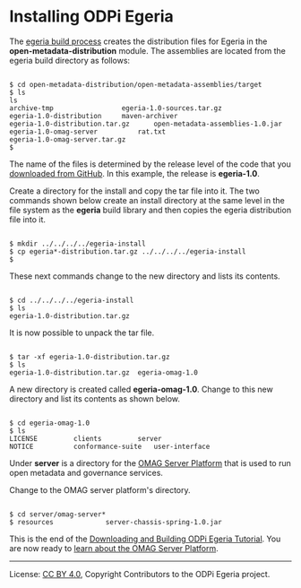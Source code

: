 <!-- SPDX-License-Identifier: CC-BY-4.0 -->
<!-- Copyright Contributors to the ODPi Egeria project. -->

# Installing ODPi Egeria

The [egeria build process](task-building-egeria-source.md) creates the
distribution files for Egeria in the **open-metadata-distribution** module.
The assemblies are located from the egeria build directory as follows:

```text

$ cd open-metadata-distribution/open-metadata-assemblies/target
$ ls
ls
archive-tmp					egeria-1.0-sources.tar.gz
egeria-1.0-distribution		maven-archiver
egeria-1.0-distribution.tar.gz		open-metadata-assemblies-1.0.jar
egeria-1.0-omag-server			rat.txt
egeria-1.0-omag-server.tar.gz
$

```
The name of the files is determined by the release level of the code that you
[downloaded from GitHub](task-downloading-egeria-source.md).  In this example,
the release is **egeria-1.0**.

Create a directory for the install and copy the tar file into it.
The two commands shown below create an install directory at the same level in the
file system as the **egeria** build library and then copies the egeria distribution file into it.

```text

$ mkdir ../../../../egeria-install
$ cp egeria*-distribution.tar.gz ../../../../egeria-install
$

```
These next commands change to the new directory and lists its contents.

```text

$ cd ../../../../egeria-install
$ ls
egeria-1.0-distribution.tar.gz

```

It is now possible to unpack the tar file.

```text

$ tar -xf egeria-1.0-distribution.tar.gz
$ ls
egeria-1.0-distribution.tar.gz	egeria-omag-1.0

```

A new directory is created called **egeria-omag-1.0**.  Change to this
new directory and list its contents as shown below.

```text

$ cd egeria-omag-1.0
$ ls
LICENSE			clients			server
NOTICE			conformance-suite	user-interface

```

Under **server** is a directory for the
[OMAG Server Platform](../../../open-metadata-publication/website/omag-server) that is used to run
open metadata and governance services.

Change to the OMAG server platform's directory.

```text

$ cd server/omag-server*
$ resources				server-chassis-spring-1.0.jar

```

This is the end of the [Downloading and Building ODPi Egeria Tutorial](.).    You are now
ready to [learn about the OMAG Server Platform](../omag-server-tutorial).

----
License: [CC BY 4.0](https://creativecommons.org/licenses/by/4.0/),
Copyright Contributors to the ODPi Egeria project.
